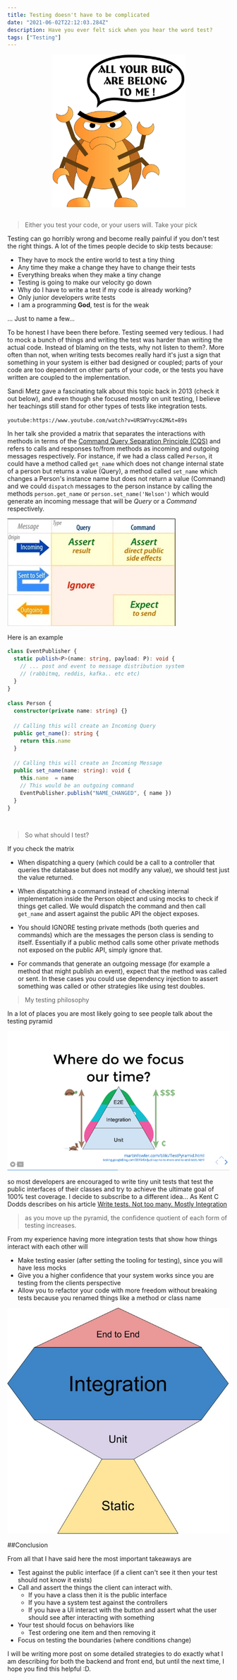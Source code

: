 ```yaml
---
title: Testing doesn't have to be complicated
date: "2021-06-02T22:12:03.284Z"
description: Have you ever felt sick when you hear the word test?
tags: ["Testing"]
---
```


<div style="display: flex; justify-content: center;">
  <img src="./computer_bug.svg"  style="width:300px;"/>
</div>

<br/>

> Either you test your code, or your users will. Take your pick

Testing can go horribly wrong and become really painful if you don't test the right things. A lot of the times people
decide to skip tests because:

* They have to mock the entire world to test a tiny thing
* Any time they make a change they have to change their tests
* Everything breaks when they make a tiny change
* Testing is going to make our velocity go down  
* Why do I have to write a test if my code is already working?
* Only junior developers write tests
* I am a programming **God**, test is for the weak


... Just to name a few...

To be honest I have been there before. Testing seemed very tedious. I had
to mock a bunch of things and writing the test was harder than writing the actual code. Instead of blaming on the tests,
why not listen to them?. More often than not, when writing tests becomes really hard it's just a sign that something in your system
is either bad designed or coupled; parts of your code are too dependent on other parts of your code, or the tests you have written are
coupled to the implementation.

Sandi Metz gave a fascinating talk about this topic back in 2013 (check it out below), and even though she focused mostly
on unit testing, I believe her teachings still stand for other types of tests like integration tests.

`youtube:https://www.youtube.com/watch?v=URSWYvyc42M&t=89s`

In her talk she provided a matrix that separates the interactions with methods in terms of the
[Command Query Separation Principle (CQS)](https://en.wikipedia.org/wiki/Command%E2%80%93query_separation) and refers to
calls and responses to/from methods as incoming and outgoing messages respectively. For instance, if we had a class called `Person`,
it could have a method called `get_name` which does not change internal state of a person but returns a value (Query), 
a method called `set_name` which changes a Person's instance name but does not return a value (Command) and we could
`dispatch` messages to the person instance by calling the methods `person.get_name` or `person.set_name('Nelson')` which would
generate an incoming message that will be *Query* or a *Command* respectively.

![Testing Matrix](./sandi-metz-minimalist-unit-testing-guide.png)

Here  is an example

```typescript
class EventPublisher {
  static publish<P>(name: string, payload: P): void {
    // ... post and event to message distribution system
    // (rabbitmq, reddis, kafka.. etc etc)
  }  
}

class Person {
  constructor(private name: string) {}
  
  // Calling this will create an Incoming Query
  public get_name(): string {
    return this.name
  }
  
  // Calling this will create an Incoming Message
  public set_name(name: string): void {
    this.name  = name
    // This would be an outgoing command
    EventPublisher.publish("NAME_CHANGED", { name })
  }
}
```
<br/>

> So what should I test?

If you check the matrix 

* When dispatching a query (which could be a call to a controller that queries the database
but does not modify any value), we should test just the value returned.

* When dispatching a command instead of checking internal implementation inside the Person object and
using mocks to check if things get called. We would dispatch the command and then call `get_name`
and assert against the public API the object exposes.

* You should IGNORE testing private methods (both queries and commands) which are the messages the person class 
is sending to itself. Essentially if a public method calls some other private methods not exposed on the public API,
simply ignore that.

* For commands that generate an outgoing message (for example a method that might publish an event),
expect that the method was called or sent. In these cases you could use dependency injection to assert something was called or
other strategies like using test doubles.
  
> My testing philosophy 

In a lot of places you are most likely going to see people talk about the testing pyramid

![Testing Matrix](./testing_pyramid.png)

so most developers are encouraged to write tiny unit tests that test the public interfaces of
their classes and try to achieve the ultimate goal of 100% test coverage. I decide to subscribe to a
different idea... As Kent C Dodds describes on his article [Write tests. Not too many. Mostly Integration](https://kentcdodds.com/blog/write-tests)

> as you move up the pyramid, the confidence quotient of each form of testing increases.

From my experience having more integration tests that show how things interact with each other will 

* Make testing easier (after setting the tooling for testing), since you will have less mocks
* Give you a higher confidence that your system works since you are testing from the clients perspective
* Allow you to refactor your code with more freedom without breaking tests because you renamed things like a method or class name

![Testing Trophy](./test_trophy.jpeg)

##Conclusion

From all that I have said here the most important takeaways are

* Test against the public interface 
  (if a client can't see it then your test should not know it exists)
* Call and assert the things the client can interact with.
    * If you have a class then it is the public interface
    * If you have a system test against the controllers
    * If you have a UI interact with the button and assert 
      what the user should see after interacting with something
* Your test should focus on behaviors like
    * Test ordering one item and then removing it
* Focus on testing the boundaries (where conditions change)

I will be writing more post on some detailed strategies to do exactly
what I am describing for both the backend and front end, but until the next time,
I hope you find this helpful :D.




